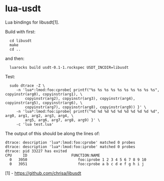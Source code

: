 lua-usdt
========

Lua bindings for libusdt[1].

Build with first:

```
  cd libusdt
  make
  cd ..
```

and then:

```
  luarocks build usdt-0.1-1.rockspec USDT_INCDIR=libusdt
```

Test:

```
  sudo dtrace -Z \
     -n 'lua*:lmod:foo:cprobe{ printf("%s %s %s %s %s %s %s %s %s %s", copyinstr(arg0), copyinstr(arg1), \
         copyinstr(arg2), copyinstr(arg3), copyinstr(arg4), copyinstr(arg5), copyinstr(arg6), \
         copyinstr(arg7), copyinstr(arg8), copyinstr(arg9)) }' \
     -n 'lua*:lmod:foo:iprobe{ printf("%d %d %d %d %d %d %d %d %d %d", arg0, arg1, arg2, arg3, arg4, \
         arg5, arg6, arg7, arg8, arg9) }' \
     -c 'lua test.lua'
```

The output of this should be along the lines of:

```
dtrace: description 'lua*:lmod:foo:cprobe' matched 0 probes
dtrace: description 'lua*:lmod:foo:iprobe' matched 0 probes
dtrace: pid 33227 has exited
CPU     ID                    FUNCTION:NAME
  0   3950                       foo:iprobe 1 2 3 4 5 6 7 8 9 10
  0   3951                       foo:cprobe a b c d e f g h i j
```

[1] - https://github.com/chrisa/libusdt
